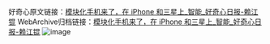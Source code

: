 好奇心原文链接：[模块化手机来了，在 iPhone 和三星上_智能_好奇心日报-赖江锟](https://www.qdaily.com/articles/9139.html)
WebArchive归档链接：[模块化手机来了，在 iPhone 和三星上_智能_好奇心日报-赖江锟](http://web.archive.org/web/20190623153851/https://www.qdaily.com/articles/9139.html)
![image](http://ww3.sinaimg.cn/large/007d5XDply1g3ve79jnvdj30u02opnnj)
